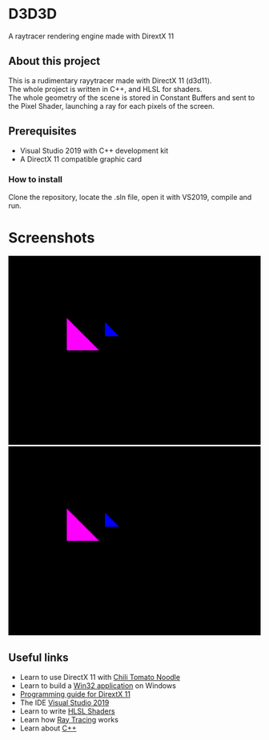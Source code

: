 # D3D3D

A raytracer rendering engine made with DirextX 11

## About this project

This is a rudimentary rayytracer made with DirectX 11 (d3d11).  
The whole project is written in C++, and HLSL for shaders.  
The whole geometry of the scene is stored in Constant Buffers and sent to the Pixel Shader, launching a ray for each pixels of the screen.

## Prerequisites

- Visual Studio 2019 with C++ development kit
- A DirectX 11 compatible graphic card

### How to install

Clone the repository, locate the .sln file, open it with VS2019, compile and run.

# Screenshots

![Rendering triangles in buffer](Captures/capture1.png)
![Mesh loading](Captures/capture1.png)

## Useful links

- Learn to use DirectX 11 with [Chili Tomato Noodle](https://www.youtube.com/user/ChiliTomatoNoodle)
- Learn to build a [Win32 application](https://docs.microsoft.com/en-us/cpp/windows/walkthrough-creating-windows-desktop-applications-cpp?view=vs-2019) on Windows
- [Programming guide for DirextX 11](https://docs.microsoft.com/en-us/windows/win32/direct3d11/dx-graphics-overviews)
- The IDE [Visual Studio 2019](https://visualstudio.microsoft.com/)
- Learn to write [HLSL Shaders](https://docs.microsoft.com/en-us/windows/win32/direct3dhlsl/dx-graphics-hlsl-pguide)
- Learn how [Ray Tracing](https://en.wikipedia.org/wiki/Ray_tracing_(graphics)) works
- Learn about [C++](https://en.wikipedia.org/wiki/C++)
